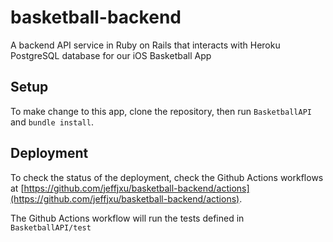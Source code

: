 # basketball-backend
A backend API service in Ruby on Rails that interacts with Heroku PostgreSQL database for our iOS Basketball App

## Setup

To make change to this app, clone the repository, then run `BasketballAPI` and `bundle install`.

## Deployment

To check the status of the deployment, check the Github Actions workflows at [https://github.com/jeffjxu/basketball-backend/actions](https://github.com/jeffjxu/basketball-backend/actions).

The Github Actions workflow will run the tests defined in `BasketballAPI/test`
